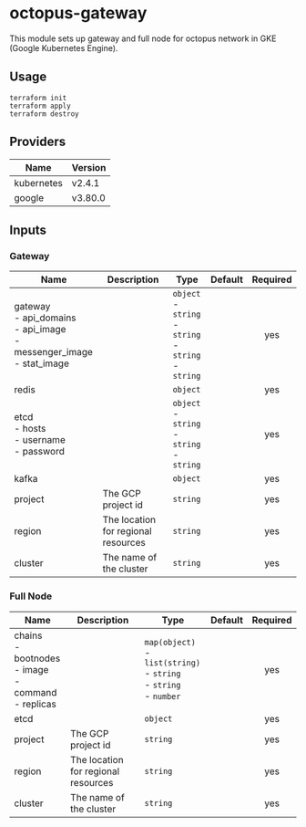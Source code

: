 # octopus-gateway

This module sets up gateway and full node for octopus network in GKE (Google Kubernetes Engine).

## Usage

```
terraform init
terraform apply
terraform destroy
```

## Providers

| Name | Version |
|------|---------|
| kubernetes | v2.4.1 |
| google | v3.80.0 |


## Inputs

### Gateway
| Name | Description | Type | Default | Required |
|------|-------------|------|---------|:--------:|
| gateway<br>- api_domains<br>- api_image<br>- messenger_image<br>- stat_image | | `object`<br>- `string`<br>- `string`<br>- `string`<br>- `string` | | yes |
| redis | | `object` | | yes |
| etcd<br>- hosts<br>- username<br>- password | | `object`<br>- `string`<br>- `string`<br>- `string` | | yes |
| kafka | | `object` | | yes |
| project | The GCP project id | `string` | | yes |
| region | The location for regional resources | `string` | | yes |
| cluster | The name of the cluster | `string` | | yes |

### Full Node
| Name | Description | Type | Default | Required |
|------|-------------|------|---------|:--------:|
| chains<br>- bootnodes<br>- image<br>- command<br>- replicas | | `map(object)`<br>- `list(string)`<br>- `string`<br>- `string`<br>- `number` | | yes |
| etcd | | `object` | | yes |
| project | The GCP project id | `string` | | yes |
| region | The location for regional resources | `string` | | yes |
| cluster | The name of the cluster | `string` | | yes |
